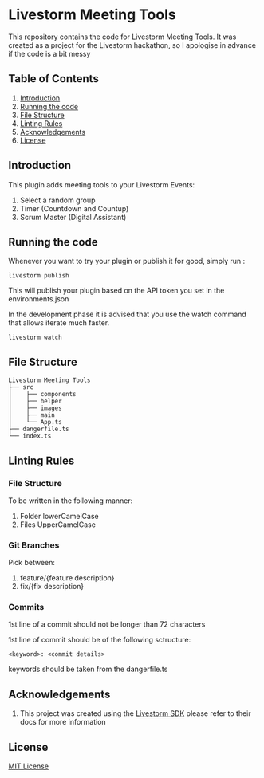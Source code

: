 # Livestorm Meeting Tools

This repository contains the code for Livestorm Meeting Tools. It was created as a project for the Livestorm hackathon, so I apologise in advance if the code is a bit messy

## Table of Contents

1. [Introduction](#introduction)
2. [Running the code](#running-the-code)
3. [File Structure](#file-structure)
4. [Linting Rules](#linting-rules)
5. [Acknowledgements](#acknowledgements)
6. [License](#license)

## Introduction

This plugin adds meeting tools to your Livestorm Events:

1. Select a random group
2. Timer (Countdown and Countup)
3. Scrum Master (Digital Assistant)

## Running the code

Whenever you want to try your plugin or publish it for good, simply run :

```
livestorm publish
```

This will publish your plugin based on the API token you set in the environments.json

In the development phase it is advised that you use the watch command that allows iterate much faster.

```
livestorm watch
```

## File Structure

```
Livestorm Meeting Tools
├── src
│    ├── components
│    ├── helper
│    ├── images
│    ├── main
│    └── App.ts
├── dangerfile.ts
└── index.ts
```

## Linting Rules

### File Structure

To be written in the following manner:

1. Folder lowerCamelCase
2. Files UpperCamelCase

### Git Branches

Pick between:

1. feature/{feature description}
2. fix/{fix description}

### Commits

1st line of a commit should not be longer than 72 characters

1st line of commit should be of the following sctructure:

```
<keyword>: <commit details>
```

keywords should be taken from the dangerfile.ts

## Acknowledgements

1. This project was created using the [Livestorm SDK](https://developers.livestorm.co/docs/getting-started-with-plugins-sdk) please refer to their docs for more information

## License

[MIT License](./LICENSE)
